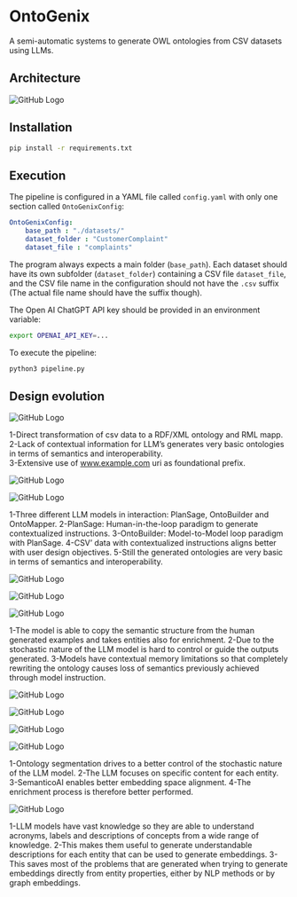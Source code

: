 # OntoGenix

A semi-automatic systems to generate OWL ontologies from CSV datasets using LLMs.

## Architecture

![GitHub Logo](/images/OntoGenix_0.1.3.png)

## Installation

```bash
pip install -r requirements.txt
```

## Execution

The pipeline is configured in a YAML file called `config.yaml` with only one section called `OntoGenixConfig`:

```yaml
OntoGenixConfig:
    base_path : "./datasets/"
    dataset_folder : "CustomerComplaint"
    dataset_file : "complaints"
```

The program always expects a main folder (`base_path`). Each dataset should have its own subfolder (`dataset_folder`) containing a CSV file `dataset_file`, and the CSV file name in the configuration should not have the `.csv` suffix (The actual file name should have the suffix though).

The Open AI ChatGPT API key should be provided in an environment variable:

```bash
export OPENAI_API_KEY=...
```

To execute the pipeline:

```bash
python3 pipeline.py
```

## Design evolution

![GitHub Logo](/images/OntoGenix_0.1.0.png)

1-Direct transformation of csv data to a RDF/XML ontology and RML mapp.<br/>
2-Lack of contextual information for LLM’s generates very basic ontologies in terms of semantics and interoperability. <br/>
3-Extensive use of www.example.com uri as foundational prefix. <br/>

![GitHub Logo](/images/OntoGenix_0.1.1.png)

![GitHub Logo](/images/OntoGenix_0.1.1_detail.png)

1-Three different LLM models in interaction: PlanSage, OntoBuilder and OntoMapper.
2-PlanSage: Human-in-the-loop paradigm to generate contextualized instructions. 
3-OntoBuilder: Model-to-Model loop paradigm with PlanSage. 
4-CSV’ data with contextualized instructions aligns better with user design objectives.
5-Still the generated ontologies are very basic in terms of semantics and interoperability.

![GitHub Logo](/images/OntoGenix_0.1.2.png)

![GitHub Logo](/images/OntoGenix_0.1.2_detail_a.png)

![GitHub Logo](/images/OntoGenix_0.1.2_detail_b.png)

1-The model is able to copy the semantic structure from the human generated examples and takes entities also for enrichment.
2-Due to the stochastic nature of the LLM model is hard to control or guide the outputs generated. 
3-Models have contextual memory limitations so that completely rewriting the ontology causes loss of semantics previously achieved through model instruction.

![GitHub Logo](/images/OntoGenix_0.1.3.png)

![GitHub Logo](/images/OntoGenix_0.1.3_step_1.png)

![GitHub Logo](/images/OntoGenix_0.1.3_step_2.png)

![GitHub Logo](/images/OntoGenix_0.1.3_step_3.png)

1-Ontology segmentation drives to a better control of the stochastic nature of the LLM model. 
2-The LLM focuses on specific content for each entity.
3-SemanticoAI enables better embedding space alignment.
4-The enrichment process is therefore better performed.

![GitHub Logo](/images/SemanticoAI_0.1.0.png)

1-LLM models have vast knowledge so they are able to understand acronyms, labels and descriptions of concepts from a wide range of knowledge.
2-This makes them useful to generate understandable descriptions for each entity that can be used to generate embeddings. 
3-This saves most of the problems that are generated when trying to generate embeddings directly from entity properties, either by NLP methods or by graph embeddings.


